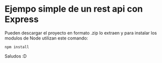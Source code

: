 # Ejempo simple de un rest api con Express

Pueden descargar el proyecto en formato .zip lo extraen y para instalar
los modulos de Node utilizan este comando:

```
npm install
```

Saludos :D